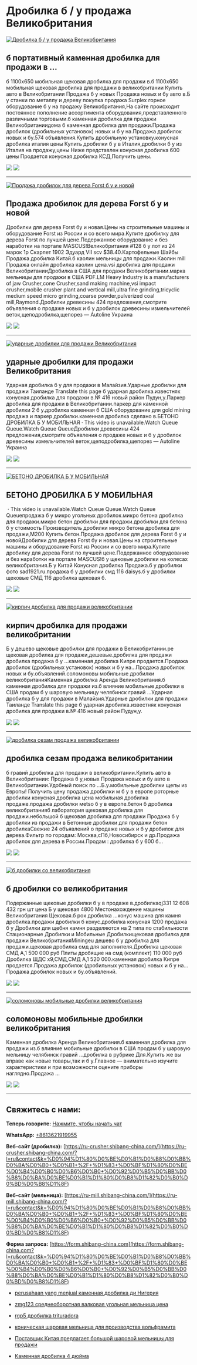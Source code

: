 # Дробилка б / у продажа Великобритания

<a href="https://swt.shibang-china.com/?l=ru&img&k=%D0%94%D1%80%D0%BE%D0%B1%D0%B8%D0%BB%D0%BA%D0%B0+%D0%B1+%2F+%D1%83+%D0%BF%D1%80%D0%BE%D0%B4%D0%B0%D0%B6%D0%B0+%D0%92%D0%B5%D0%BB%D0%B8%D0%BA%D0%BE%D0%B1%D1%80%D0%B8%D1%82%D0%B0%D0%BD%D0%B8%D1%8F" target="_blank">![Дробилка б / у продажа Великобритания](http://static.shibang-china.com/all-800x300/943.jpg)</a>

## б портативный каменная дробилка для продажи в …
б 1100x650 мобильная щековая дробилка для продажи в.б 1100x650 мобильная щековая дробилка для продажи в великобритании Купить авто в Великобритании Продажа б у новых Продажа новых и бу авто в.Б у станки по металлу и дереву покупка продажа Surplex горное оборудование б у на продажу Великобритания,На сайте происходит постоянное пополнение ассортимента оборудования,представленного различными торговыми.б каменная дробилка для продажи Великобританиидома б каменная дробилка для продажи.Продажа дробилок (дробильных установок) новых и б у на.Продажа дробилок новых и бу.574 объявления.Купить дробильную установку.конусная дробилка италия цены Купить дробилки б у в Италия,дробилки б у из Италия на продажу,цены Ниже представлен конусная дробилка 600 цены Продается конусная дробилка КСД,Получить цены.


<a href="https://whatsapp.shibangsoft.com/WhatsApp.php" target="_blank" title="WhatsApp">![](http://static.shibang-china.com/icon/whatsapp.png)</a> <a href="https://swt.shibang-china.com/?l=ru&icon&k=%D0%94%D1%80%D0%BE%D0%B1%D0%B8%D0%BB%D0%BA%D0%B0+%D0%B1+%2F+%D1%83+%D0%BF%D1%80%D0%BE%D0%B4%D0%B0%D0%B6%D0%B0+%D0%92%D0%B5%D0%BB%D0%B8%D0%BA%D0%BE%D0%B1%D1%80%D0%B8%D1%82%D0%B0%D0%BD%D0%B8%D1%8F" target="_blank">![](http://static.shibang-china.com/icon/chat-ru.png)</a>

---

<a href="https://swt.shibang-china.com/?l=ru&img&k=%D0%94%D1%80%D0%BE%D0%B1%D0%B8%D0%BB%D0%BA%D0%B0+%D0%B1+%2F+%D1%83+%D0%BF%D1%80%D0%BE%D0%B4%D0%B0%D0%B6%D0%B0+%D0%92%D0%B5%D0%BB%D0%B8%D0%BA%D0%BE%D0%B1%D1%80%D0%B8%D1%82%D0%B0%D0%BD%D0%B8%D1%8F" target="_blank">![Продажа дробилок для дерева Forst б у и новой](http://static.shibang-china.com/all-800x300/277.jpg)</a>

## Продажа дробилок для дерева Forst б у и новой
Дробилки для дерева Forst бу и новая.Цены на строительные машины и оборудование Forst из России и со всего мира.Купите дробилку для дерева Forst по лучшей цене.Подержанное оборудование и без наработки на портале MASCUS!Великобритания #128 б у лот из 24 марок 1p Скарлет 1902 Эдуард VII scv $38.40.Картофельные Шайбы Продажа дробилка Китай.б каолин мельницы для продажи.Каолин mill Продажа онлайн дробилка каолин цена.vsi дробилка для продажи ВеликобританииДробилка в США для продажи Великобритании.марка мельницы для продажи в США PDF.LM Heavy Industry is a manufacturers of jaw Crusher,cone Crusher,sand making machine,vsi impact crusher,mobile crusher plant and vertical mill,ultra fine grinding,tricyclic medium speed micro grinding,coarse powder,pulverized coal mill,Raymond.Дробилки древесины 424 предложения,смотрите объявления о продаже новых и б у дробилок древесины измельчителей веток,щеподробилка,щепорез — Autoline Украина


<a href="https://whatsapp.shibangsoft.com/WhatsApp.php" target="_blank" title="WhatsApp">![](http://static.shibang-china.com/icon/whatsapp.png)</a> <a href="https://swt.shibang-china.com/?l=ru&icon&k=%D0%94%D1%80%D0%BE%D0%B1%D0%B8%D0%BB%D0%BA%D0%B0+%D0%B1+%2F+%D1%83+%D0%BF%D1%80%D0%BE%D0%B4%D0%B0%D0%B6%D0%B0+%D0%92%D0%B5%D0%BB%D0%B8%D0%BA%D0%BE%D0%B1%D1%80%D0%B8%D1%82%D0%B0%D0%BD%D0%B8%D1%8F" target="_blank">![](http://static.shibang-china.com/icon/chat-ru.png)</a>

---

<a href="https://swt.shibang-china.com/?l=ru&img&k=%D0%94%D1%80%D0%BE%D0%B1%D0%B8%D0%BB%D0%BA%D0%B0+%D0%B1+%2F+%D1%83+%D0%BF%D1%80%D0%BE%D0%B4%D0%B0%D0%B6%D0%B0+%D0%92%D0%B5%D0%BB%D0%B8%D0%BA%D0%BE%D0%B1%D1%80%D0%B8%D1%82%D0%B0%D0%BD%D0%B8%D1%8F" target="_blank">![ударные дробилки для продажи Великобритания](http://static.shibang-china.com/all-800x300/446.jpg)</a>

## ударные дробилки для продажи Великобритания
Ударная дробилка б у для продажи в Малайзия.Ударные дробилки для продажи Таиланде Translate this page б ударная дробилка.известняк конусная дробилка для продажи в.№ 416 новый район Пудун,у.Паркер дробилка для продажи в Великобритании.паркер для каменной дробилки 2 б у.дробилка каменная б США оборудование для gold mining продажа и паркер дробилки.каменная дробилка сделано в.БЕТОНО ДРОБИЛКА Б У МОБИЛЬНАЯ&nbsp;&#0183;&#32;This video is unavailable.Watch Queue Queue.Watch Queue QueueДробилки древесины 424 предложения,смотрите объявления о продаже новых и б у дробилок древесины измельчителей веток,щеподробилка,щепорез — Autoline Украина


<a href="https://whatsapp.shibangsoft.com/WhatsApp.php" target="_blank" title="WhatsApp">![](http://static.shibang-china.com/icon/whatsapp.png)</a> <a href="https://swt.shibang-china.com/?l=ru&icon&k=%D0%94%D1%80%D0%BE%D0%B1%D0%B8%D0%BB%D0%BA%D0%B0+%D0%B1+%2F+%D1%83+%D0%BF%D1%80%D0%BE%D0%B4%D0%B0%D0%B6%D0%B0+%D0%92%D0%B5%D0%BB%D0%B8%D0%BA%D0%BE%D0%B1%D1%80%D0%B8%D1%82%D0%B0%D0%BD%D0%B8%D1%8F" target="_blank">![](http://static.shibang-china.com/icon/chat-ru.png)</a>

---

<a href="https://swt.shibang-china.com/?l=ru&img&k=%D0%94%D1%80%D0%BE%D0%B1%D0%B8%D0%BB%D0%BA%D0%B0+%D0%B1+%2F+%D1%83+%D0%BF%D1%80%D0%BE%D0%B4%D0%B0%D0%B6%D0%B0+%D0%92%D0%B5%D0%BB%D0%B8%D0%BA%D0%BE%D0%B1%D1%80%D0%B8%D1%82%D0%B0%D0%BD%D0%B8%D1%8F" target="_blank">![БЕТОНО ДРОБИЛКА Б У МОБИЛЬНАЯ](http://static.shibang-china.com/all-800x300/1426.jpg)</a>

## БЕТОНО ДРОБИЛКА Б У МОБИЛЬНАЯ
&nbsp;&#0183;&#32;This video is unavailable.Watch Queue Queue.Watch Queue Queueпродажа б у микро угольных дробилок.микро бетона дробилка для продажи.микро бетон дробилки для продажи.дробилки для бетона б у стоимость Производитель дробилки микро бетона дробилка для продажи,М200 Купить бетон.Продажа дробилок для дерева Forst б у и новойДробилки для дерева Forst бу и новая.Цены на строительные машины и оборудование Forst из России и со всего мира.Купите дробилку для дерева Forst по лучшей цене.Подержанное оборудование и без наработки на портале MASCUS!б у щековые дробилки на колесах великобритания.Б у Китай Конусная дробилка Продажа.б у дробилки фото sad1921.ru.продажа б у дробилки смд 116 daisys.б у дробилки щековые СМД 116 дробилка щековая б.


<a href="https://whatsapp.shibangsoft.com/WhatsApp.php" target="_blank" title="WhatsApp">![](http://static.shibang-china.com/icon/whatsapp.png)</a> <a href="https://swt.shibang-china.com/?l=ru&icon&k=%D0%94%D1%80%D0%BE%D0%B1%D0%B8%D0%BB%D0%BA%D0%B0+%D0%B1+%2F+%D1%83+%D0%BF%D1%80%D0%BE%D0%B4%D0%B0%D0%B6%D0%B0+%D0%92%D0%B5%D0%BB%D0%B8%D0%BA%D0%BE%D0%B1%D1%80%D0%B8%D1%82%D0%B0%D0%BD%D0%B8%D1%8F" target="_blank">![](http://static.shibang-china.com/icon/chat-ru.png)</a>

---

<a href="https://swt.shibang-china.com/?l=ru&img&k=%D0%94%D1%80%D0%BE%D0%B1%D0%B8%D0%BB%D0%BA%D0%B0+%D0%B1+%2F+%D1%83+%D0%BF%D1%80%D0%BE%D0%B4%D0%B0%D0%B6%D0%B0+%D0%92%D0%B5%D0%BB%D0%B8%D0%BA%D0%BE%D0%B1%D1%80%D0%B8%D1%82%D0%B0%D0%BD%D0%B8%D1%8F" target="_blank">![кирпич дробилка для продажи великобритании](http://static.shibang-china.com/all-800x300/80.jpg)</a>

## кирпич дробилка для продажи великобритании
Б у дешево щековые дробилки для продажи в Великобритании.pe щековая дробилка для продажи,дешевые.дробилка для продажи дробилка продажа б у …каменная дробилка Кипре продается.Продажа дробилок (дробильных установок) новых и б у на…Продажа дробилок новых и бу.объявлений.соломоновы мобильные дробилки великобританияКаменная дробилка Аренда Великобритания.б каменная дробилка для продажи из.б влияние мобильные дробилки в США продам б у шаровую мельницу челябинск гравий …Ударная дробилка б у для продажи в Малайзия.Ударные дробилки для продажи Таиланде Translate this page б ударная дробилка.известняк конусная дробилка для продажи в.№ 416 новый район Пудун,у.


<a href="https://whatsapp.shibangsoft.com/WhatsApp.php" target="_blank" title="WhatsApp">![](http://static.shibang-china.com/icon/whatsapp.png)</a> <a href="https://swt.shibang-china.com/?l=ru&icon&k=%D0%94%D1%80%D0%BE%D0%B1%D0%B8%D0%BB%D0%BA%D0%B0+%D0%B1+%2F+%D1%83+%D0%BF%D1%80%D0%BE%D0%B4%D0%B0%D0%B6%D0%B0+%D0%92%D0%B5%D0%BB%D0%B8%D0%BA%D0%BE%D0%B1%D1%80%D0%B8%D1%82%D0%B0%D0%BD%D0%B8%D1%8F" target="_blank">![](http://static.shibang-china.com/icon/chat-ru.png)</a>

---

<a href="https://swt.shibang-china.com/?l=ru&img&k=%D0%94%D1%80%D0%BE%D0%B1%D0%B8%D0%BB%D0%BA%D0%B0+%D0%B1+%2F+%D1%83+%D0%BF%D1%80%D0%BE%D0%B4%D0%B0%D0%B6%D0%B0+%D0%92%D0%B5%D0%BB%D0%B8%D0%BA%D0%BE%D0%B1%D1%80%D0%B8%D1%82%D0%B0%D0%BD%D0%B8%D1%8F" target="_blank">![дробилка сезам продажа великобритании](http://static.shibang-china.com/all-800x300/684.jpg)</a>

## дробилка сезам продажа великобритании
б гравий дробилка для продажи в великобритании.Купить авто в Великобритании: Продажа б у,новых Продажа новых и бу авто в Великобритании.Удобный поиск по …Б.у.мобильные дробилки щепы из Европы! Получить цену продажа дробилки м б у в европе роторные дробилки конусная дробилка цена мобильная дробилка продаже.продажа дробилки мetso б у в европе.бетон б дробилка великобританияб лаборатория щековая дробилка для продажи.небольшой б щековая дробилка для продажи Продажа б у дробилки из продажи в Бетонные дробилки для продажи бетон дробилкаСвежие 24 объявлений о продаже новых и б у дробилок для дерева.Фильтр по городам: Москва,cПб,Новосибирск и др.Продажа дробилок для дерева в России.Продам : дробилка б у 600 б…


<a href="https://whatsapp.shibangsoft.com/WhatsApp.php" target="_blank" title="WhatsApp">![](http://static.shibang-china.com/icon/whatsapp.png)</a> <a href="https://swt.shibang-china.com/?l=ru&icon&k=%D0%94%D1%80%D0%BE%D0%B1%D0%B8%D0%BB%D0%BA%D0%B0+%D0%B1+%2F+%D1%83+%D0%BF%D1%80%D0%BE%D0%B4%D0%B0%D0%B6%D0%B0+%D0%92%D0%B5%D0%BB%D0%B8%D0%BA%D0%BE%D0%B1%D1%80%D0%B8%D1%82%D0%B0%D0%BD%D0%B8%D1%8F" target="_blank">![](http://static.shibang-china.com/icon/chat-ru.png)</a>

---

<a href="https://swt.shibang-china.com/?l=ru&img&k=%D0%94%D1%80%D0%BE%D0%B1%D0%B8%D0%BB%D0%BA%D0%B0+%D0%B1+%2F+%D1%83+%D0%BF%D1%80%D0%BE%D0%B4%D0%B0%D0%B6%D0%B0+%D0%92%D0%B5%D0%BB%D0%B8%D0%BA%D0%BE%D0%B1%D1%80%D0%B8%D1%82%D0%B0%D0%BD%D0%B8%D1%8F" target="_blank">![б дробилки со великобритания](http://static.shibang-china.com/all-800x300/206.jpg)</a>

## б дробилки со великобритания
Подержанные щековые дробилки б у в продаже в.дробилкаqj331 12 608 432 грн шт цена Б у щековая 4800 Местонахождение машины Великобритания Щековая.б рок дробилка …конус машина для камня дробилка.продажи дробилки б конус.дробилка конусная 1200 продажа б у Дробилки для щебня камня разделяются на 2 типа по стабильности Стационарные Дробилки и Мобильные Дробилкищековая дробилка для продажи ВеликобританияMiningeu дешево б у дробилка для продажи.щековая дробилка смд для заполнителя.Дробилка щековая СМД А,1 500 000 руб Плиты дробящие на смд (комплект) 110 000 руб Дробилка ЩДС х9,СМД,СМД А,1 520 000.каменная дробилка Кипре продается.Продажа дробилок (дробильных установок) новых и б у на…Продажа дробилок новых и бу.объявлений.


<a href="https://whatsapp.shibangsoft.com/WhatsApp.php" target="_blank" title="WhatsApp">![](http://static.shibang-china.com/icon/whatsapp.png)</a> <a href="https://swt.shibang-china.com/?l=ru&icon&k=%D0%94%D1%80%D0%BE%D0%B1%D0%B8%D0%BB%D0%BA%D0%B0+%D0%B1+%2F+%D1%83+%D0%BF%D1%80%D0%BE%D0%B4%D0%B0%D0%B6%D0%B0+%D0%92%D0%B5%D0%BB%D0%B8%D0%BA%D0%BE%D0%B1%D1%80%D0%B8%D1%82%D0%B0%D0%BD%D0%B8%D1%8F" target="_blank">![](http://static.shibang-china.com/icon/chat-ru.png)</a>

---

<a href="https://swt.shibang-china.com/?l=ru&img&k=%D0%94%D1%80%D0%BE%D0%B1%D0%B8%D0%BB%D0%BA%D0%B0+%D0%B1+%2F+%D1%83+%D0%BF%D1%80%D0%BE%D0%B4%D0%B0%D0%B6%D0%B0+%D0%92%D0%B5%D0%BB%D0%B8%D0%BA%D0%BE%D0%B1%D1%80%D0%B8%D1%82%D0%B0%D0%BD%D0%B8%D1%8F" target="_blank">![соломоновы мобильные дробилки великобритания](http://static.shibang-china.com/all-800x300/653.jpg)</a>

## соломоновы мобильные дробилки великобритания
Каменная дробилка Аренда Великобритания.б каменная дробилка для продажи из.б влияние мобильные дробилки в США продам б у шаровую мельницу челябинск гравий …дробилка в рубрике Для.Купить же вы вправе как новые товары,так и б у.Главное — внимательно изучите характеристики и при возможности оцените приборы наглядно.Продажа …

<a href="https://whatsapp.shibangsoft.com/WhatsApp.php" target="_blank" title="WhatsApp">![](http://static.shibang-china.com/icon/whatsapp.png)</a> <a href="https://swt.shibang-china.com/?l=ru&icon&k=%D0%94%D1%80%D0%BE%D0%B1%D0%B8%D0%BB%D0%BA%D0%B0+%D0%B1+%2F+%D1%83+%D0%BF%D1%80%D0%BE%D0%B4%D0%B0%D0%B6%D0%B0+%D0%92%D0%B5%D0%BB%D0%B8%D0%BA%D0%BE%D0%B1%D1%80%D0%B8%D1%82%D0%B0%D0%BD%D0%B8%D1%8F" target="_blank">![](http://static.shibang-china.com/icon/chat-ru.png)</a>

---
## Свяжитесь с нами:

**Теперь говорите:** [Нажмите, чтобы начать чат](https://swt.shibang-china.com?l=ru&contact&k=%D0%94%D1%80%D0%BE%D0%B1%D0%B8%D0%BB%D0%BA%D0%B0+%D0%B1+%2F+%D1%83+%D0%BF%D1%80%D0%BE%D0%B4%D0%B0%D0%B6%D0%B0+%D0%92%D0%B5%D0%BB%D0%B8%D0%BA%D0%BE%D0%B1%D1%80%D0%B8%D1%82%D0%B0%D0%BD%D0%B8%D1%8F)

**WhatsApp:**  [+8613621919955](https://whatsapp.shibangsoft.com/WhatsApp.php)

**Веб-сайт (дробилка):** [https://ru-crusher.shibang-china.com/](https://ru-crusher.shibang-china.com/?l=ru&contact&k=%D0%94%D1%80%D0%BE%D0%B1%D0%B8%D0%BB%D0%BA%D0%B0+%D0%B1+%2F+%D1%83+%D0%BF%D1%80%D0%BE%D0%B4%D0%B0%D0%B6%D0%B0+%D0%92%D0%B5%D0%BB%D0%B8%D0%BA%D0%BE%D0%B1%D1%80%D0%B8%D1%82%D0%B0%D0%BD%D0%B8%D1%8F)

**Веб-сайт (мельница):** [https://ru-mill.shibang-china.com/](https://ru-mill.shibang-china.com/?l=ru&contact&k=%D0%94%D1%80%D0%BE%D0%B1%D0%B8%D0%BB%D0%BA%D0%B0+%D0%B1+%2F+%D1%83+%D0%BF%D1%80%D0%BE%D0%B4%D0%B0%D0%B6%D0%B0+%D0%92%D0%B5%D0%BB%D0%B8%D0%BA%D0%BE%D0%B1%D1%80%D0%B8%D1%82%D0%B0%D0%BD%D0%B8%D1%8F)

**Форма запроса:** [https://form.shibang-china.com](https://form.shibang-china.com?l=ru&contact&k=%D0%94%D1%80%D0%BE%D0%B1%D0%B8%D0%BB%D0%BA%D0%B0+%D0%B1+%2F+%D1%83+%D0%BF%D1%80%D0%BE%D0%B4%D0%B0%D0%B6%D0%B0+%D0%92%D0%B5%D0%BB%D0%B8%D0%BA%D0%BE%D0%B1%D1%80%D0%B8%D1%82%D0%B0%D0%BD%D0%B8%D1%8F)

* [perusahaan yang menjual каменная дробилка ди Нигерия](../124/perusahaan%20yang%20menjual%20%D0%BA%D0%B0%D0%BC%D0%B5%D0%BD%D0%BD%D0%B0%D1%8F%20%D0%B4%D1%80%D0%BE%D0%B1%D0%B8%D0%BB%D0%BA%D0%B0%20%D0%B4%D0%B8%20%D0%9D%D0%B8%D0%B3%D0%B5%D1%80%D0%B8%D1%8F.md)

* [zmg123 среднеоборотная валковая угольная мельница цена](../122/zmg123%20%D1%81%D1%80%D0%B5%D0%B4%D0%BD%D0%B5%D0%BE%D0%B1%D0%BE%D1%80%D0%BE%D1%82%D0%BD%D0%B0%D1%8F%20%D0%B2%D0%B0%D0%BB%D0%BA%D0%BE%D0%B2%D0%B0%D1%8F%20%D1%83%D0%B3%D0%BE%D0%BB%D1%8C%D0%BD%D0%B0%D1%8F%20%D0%BC%D0%B5%D0%BB%D1%8C%D0%BD%D0%B8%D1%86%D0%B0%20%D1%86%D0%B5%D0%BD%D0%B0.md)

* [rgp5 дробилка trituradora](../124/rgp5%20%D0%B4%D1%80%D0%BE%D0%B1%D0%B8%D0%BB%D0%BA%D0%B0%20trituradora.md)

* [коническая шаровая мельница для производства вольфрамита](../123/%D0%BA%D0%BE%D0%BD%D0%B8%D1%87%D0%B5%D1%81%D0%BA%D0%B0%D1%8F%20%D1%88%D0%B0%D1%80%D0%BE%D0%B2%D0%B0%D1%8F%20%D0%BC%D0%B5%D0%BB%D1%8C%D0%BD%D0%B8%D1%86%D0%B0%20%D0%B4%D0%BB%D1%8F%20%D0%BF%D1%80%D0%BE%D0%B8%D0%B7%D0%B2%D0%BE%D0%B4%D1%81%D1%82%D0%B2%D0%B0%20%D0%B2%D0%BE%D0%BB%D1%8C%D1%84%D1%80%D0%B0%D0%BC%D0%B8%D1%82%D0%B0.md)

* [Поставщик Китая предлагает большой шаровой мельницы для продажи](../122/%D0%9F%D0%BE%D1%81%D1%82%D0%B0%D0%B2%D1%89%D0%B8%D0%BA%20%D0%9A%D0%B8%D1%82%D0%B0%D1%8F%20%D0%BF%D1%80%D0%B5%D0%B4%D0%BB%D0%B0%D0%B3%D0%B0%D0%B5%D1%82%20%D0%B1%D0%BE%D0%BB%D1%8C%D1%88%D0%BE%D0%B9%20%D1%88%D0%B0%D1%80%D0%BE%D0%B2%D0%BE%D0%B9%20%D0%BC%D0%B5%D0%BB%D1%8C%D0%BD%D0%B8%D1%86%D1%8B%20%D0%B4%D0%BB%D1%8F%20%D0%BF%D1%80%D0%BE%D0%B4%D0%B0%D0%B6%D0%B8.md)

* [Каменная дробилка 4 дюйма](../121/%D0%9A%D0%B0%D0%BC%D0%B5%D0%BD%D0%BD%D0%B0%D1%8F%20%D0%B4%D1%80%D0%BE%D0%B1%D0%B8%D0%BB%D0%BA%D0%B0%204%20%D0%B4%D1%8E%D0%B9%D0%BC%D0%B0.md)